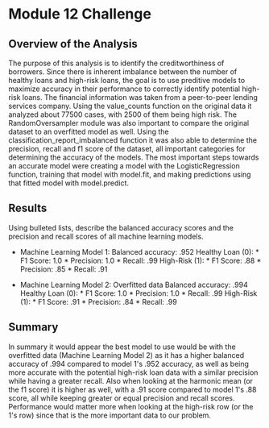 # Module 12 Challenge

## Overview of the Analysis

The purpose of this analysis is to identify the creditworthiness of borrowers.  Since there is inherent imbalance between the number of healthy loans and high-risk loans, the goal is to use preditive models to maximize accuracy in their performance to correctly identify potential high-risk loans.  The financial information was taken from a peer-to-peer lending services company. Using the value_counts function on the original data it analyzed about 77500 cases, with 2500 of them being high risk. The RandomOversampler module was also important to compare the original dataset to an overfitted model as well.  Using the classification_report_imbalanced function it was also able to determine the precision, recall and f1 score of the dataset, all important categories for determining the accuracy of the models.  The most important steps towards an accurate model were creating a model with the LogisticRegression function, training that model with model.fit, and making predictions using that fitted model with model.predict.

## Results

Using bulleted lists, describe the balanced accuracy scores and the precision and recall scores of all machine learning models.

* Machine Learning Model 1:
  Balanced accuracy: .952
  Healthy Loan (0):
      * F1 Score: 1.0
      * Precision: 1.0
      * Recall: .99
  High-Risk (1):
      * F1 Score: .88
      * Precision: .85
      * Recall: .91

* Machine Learning Model 2: Overfitted data
  Balanced accuracy: .994
  Healthy Loan (0):
      * F1 Score: 1.0
      * Precision: 1.0
      * Recall: .99
  High-Risk (1):
      * F1 Score: .91
      * Precision: .84
      * Recall: .99

## Summary

In summary it would appear the best model to use would be with the overfitted data (Machine Learning Model 2) as it has a higher balanced accuracy of .994 compared to model 1's .952 accuracy, as well as being more accurate with the potential high-risk loan data with a similar precision while having a greater recall.  Also when looking at the harmonic mean (or the f1 score) it is higher as well, with a .91 score compared to model 1's .88 score, all while keeping greater or equal precision and recall scores.  Performance would matter more when looking at the high-risk row (or the 1's row) since that is the more important data to our problem.
